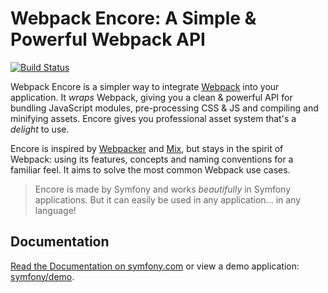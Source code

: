 # Webpack Encore: A Simple & Powerful Webpack API

[![Build Status](https://travis-ci.org/symfony/webpack-encore.svg?branch=master)](https://travis-ci.org/symfony/webpack-encore)

Webpack Encore is a simpler way to integrate [Webpack](https://webpack.js.org/) into your
application. It *wraps* Webpack, giving you a clean & powerful API
for bundling JavaScript modules, pre-processing CSS & JS and compiling
and minifying assets. Encore gives you professional asset system
that's a *delight* to use.

Encore is inspired by [Webpacker](https://github.com/rails/webpacker) and
[Mix](https://laravel.com/docs/5.6/mix), but stays in the spirit of
Webpack: using its features, concepts and naming conventions for a familiar
feel. It aims to solve the most common Webpack use cases.

> Encore is made by Symfony and works *beautifully* in Symfony applications.
> But it can easily be used in any application... in any language!

## Documentation

[Read the Documentation on symfony.com](http://symfony.com/doc/current/frontend.html)
or view a demo application: [symfony/demo](https://github.com/symfony/demo).
